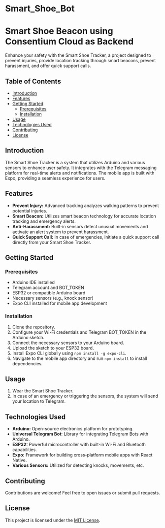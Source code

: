 # Smart_Shoe_Bot

# Smart Shoe Beacon using Consentium Cloud as Backend

Enhance your safety with the Smart Shoe Tracker, a project designed to prevent injuries, provide location tracking through smart beacons, prevent harassment, and offer quick support calls.

## Table of Contents

- [Introduction](#introduction)
- [Features](#features)
- [Getting Started](#getting-started)
  - [Prerequisites](#prerequisites)
  - [Installation](#installation)
- [Usage](#usage)
- [Technologies Used](#technologies-used)
- [Contributing](#contributing)
- [License](#license)

## Introduction

The Smart Shoe Tracker is a system that utilizes Arduino and various sensors to enhance user safety. It integrates with the Telegram messaging platform for real-time alerts and notifications. The mobile app is built with Expo, providing a seamless experience for users.

## Features

- **Prevent Injury:** Advanced tracking analyzes walking patterns to prevent potential injuries.
- **Smart Beacon:** Utilizes smart beacon technology for accurate location tracking and emergency alerts.
- **Anti-Harassment:** Built-in sensors detect unusual movements and activate an alert system to prevent harassment.
- **Quick Support Call:** In case of emergencies, initiate a quick support call directly from your Smart Shoe Tracker.

## Getting Started

### Prerequisites

- Arduino IDE installed
- Telegram account and BOT_TOKEN
- ESP32 or compatible Arduino board
- Necessary sensors (e.g., knock sensor)
- Expo CLI installed for mobile app development

### Installation

1. Clone the repository.
2. Configure your Wi-Fi credentials and Telegram BOT_TOKEN in the Arduino sketch.
3. Connect the necessary sensors to your Arduino board.
4. Upload the sketch to your ESP32 board.
5. Install Expo CLI globally using `npm install -g expo-cli`.
6. Navigate to the mobile app directory and run `npm install` to install dependencies.

## Usage

1. Wear the Smart Shoe Tracker.
2. In case of an emergency or triggering the sensors, the system will send your location to Telegram.

## Technologies Used

- **Arduino:** Open-source electronics platform for prototyping.
- **Universal Telegram Bot:** Library for integrating Telegram Bots with Arduino.
- **ESP32:** Powerful microcontroller with built-in Wi-Fi and Bluetooth capabilities.
- **Expo:** Framework for building cross-platform mobile apps with React Native.
- **Various Sensors:** Utilized for detecting knocks, movements, etc.

## Contributing

Contributions are welcome! Feel free to open issues or submit pull requests.

## License

This project is licensed under the [MIT License](LICENSE).
